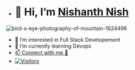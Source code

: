 - # 👋 Hi, I’m [Nishanth Nish](mailto:nishanthbangera107@gmail.com)
![bird-s-eye-photography-of-mountain-1624496](https://user-images.githubusercontent.com/43651531/199888159-f10c53fd-21f0-4f94-8f0b-69993cd15523.jpg)

- 👀 I’m interested in Full Stack Developement
- 🌱 I’m currently learning Devops
- [📫 Connect with me 💬](https://www.linkedin.com/in/nishanth-b/)
- [![Visitors](https://api.visitorbadge.io/api/visitors?path=https%3A%2F%2Fgithub.com%2FNishanthbnish&label=Visitors&labelColor=%2337d67a&countColor=%23263759)](https://visitorbadge.io/status?path=https%3A%2F%2Fgithub.com%2FNishanthbnish)
<!---
Nishanthbnish/Nishanthbnish is a ✨ special ✨ repository because its `README.md` (this file) appears on your GitHub profile.
You can click the Preview link to take a look at your changes.
--->

